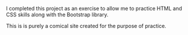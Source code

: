 I completed this project as an exercise to allow me to practice HTML and CSS skills along with the Bootstrap library.

This is is purely a comical site created for the purpose of practice.
